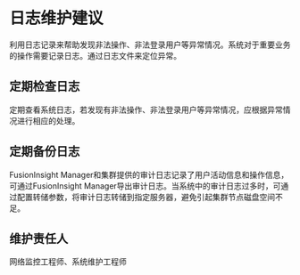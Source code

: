 # 日志维护建议<a name="admin_guide_000291"></a>

利用日志记录来帮助发现非法操作、非法登录用户等异常情况。系统对于重要业务的操作需要记录日志。通过日志文件来定位异常。

## 定期检查日志<a name="s3da6344d2ad648589591c1a3fcf02189"></a>

定期查看系统日志，若发现有非法操作、非法登录用户等异常情况，应根据异常情况进行相应的处理。

## 定期备份日志<a name="s4fe2e9d0dfee4efbbc69e7142eb73124"></a>

FusionInsight Manager和集群提供的审计日志记录了用户活动信息和操作信息，可通过FusionInsight Manager导出审计日志。当系统中的审计日志过多时，可通过配置转储参数，将审计日志转储到指定服务器，避免引起集群节点磁盘空间不足。

## 维护责任人<a name="s300d995482834a1f8ba4021a4bbb7088"></a>

网络监控工程师、系统维护工程师

